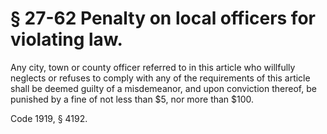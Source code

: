 # § 27-62 Penalty on local officers for violating law.

<p>Any city, town or county officer referred to in this article who willfully neglects or refuses to comply with any of the requirements of this article shall be deemed guilty of a misdemeanor, and upon conviction thereof, be punished by a fine of not less than $5, nor more than $100.</p><p>Code 1919, § 4192.</p>